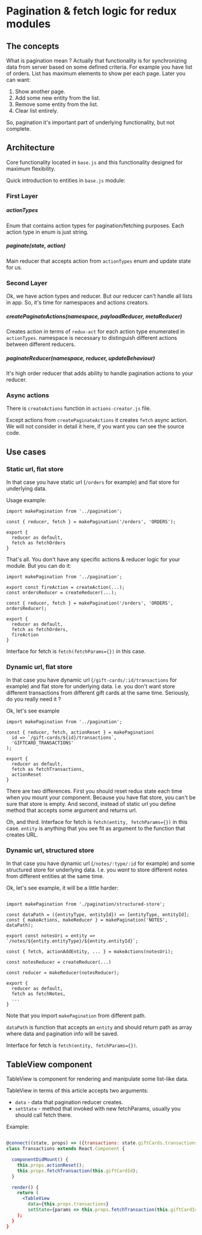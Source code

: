 # Pagination & fetch logic for redux modules

## The concepts

What is pagination mean ? Actually that functionality is for synchronizing data from server based on some defined criteria.
For example you have list of orders. List has maximum elements to show per each page. Later you can want:

1. Show another page.
2. Add some new entity from the list.
3. Remove some entity from the list.
4. Clear list entirely.

So, pagination it's important part of underlying functionality, but not complete.

## Architecture

Core functionality located in `base.js` and this functionality designed for maximum flexibility.

Quick introduction to entities in `base.js` module:

### First Layer

##### actionTypes

Enum that contains action types for pagination/fetching purposes.
Each action type in enum is just string.


##### paginate(state, action)

Main reducer that accepts action from `actionTypes` enum and update state for us.

### Second Layer

Ok, we have action types and reducer. But our reducer can't handle all lists in app.
So, it's time for namespaces and actions creators.

##### createPaginateActions(namespace, payloadReducer, metaReducer)

Creates action in terms of `redux-act` for each action type enumerated in `actionTypes`.
namespace is necessary to distinguish different actions between different reducers.

##### paginateReducer(namespace, reducer, updateBehaviour)

It's high order reducer that adds ability to handle pagination actions to your reducer.

### Async actions

There is `createActions` function in `actions-creator.js` file.

Except actions from `createPaginateActions` it creates `fetch` async action.
We will not consider in detail it here, if you want you can see the source code.

## Use cases

### Static url, flat store

In that case you have static url (`/orders` for example) and flat store for underlying data.

Usage example:

```es6
import makePagination from '../pagination';

const { reducer, fetch } = makePagination('/orders', 'ORDERS');

export {
  reducer as default,
  fetch as fetchOrders
}
```

That's all. You don't have any specific actions & reducer logic for your module. But you can do it:

```es6
import makePagination from '../pagination';

export const fireAction = createAction(...);
const ordersReducer = createReducer(...);

const { reducer, fetch } = makePagination('/orders', 'ORDERS', ordersReducer);

export {
  reducer as default,
  fetch as fetchOrders,
  fireAction
}
```

Interface for fetch is `fetch(fetchParams={})` in this case.

### Dynamic url, flat store

In that case you have dynamic url (`/gift-cards/:id/transactions` for example) and flat store for underlying data.
I.e. you don't want store different transactions from different gift cards at the same time.
Seriously, do you really need it ?

Ok, let's see example

```es6
import makePagination from '../pagination';

const { reducer, fetch, actionReset } = makePagination(
  id => `/gift-cards/${id}/transactions`,
  'GIFTCARD_TRANSACTIONS'
);

export {
  reducer as default,
  fetch as fetchTransactions,
  actionReset
}
```

There are two differences.
First you should reset redux state each time when you mount your component.
Because you have flat store, you can't be sure that store is empty.
And second, instead of static url you define method that accepts some argument and returns url.

Oh, and third. Interface for fetch is `fetch(entity, fetchParams={})` in this case.
`entity` is anything that you see fit as argument to the function that creates URL.

### Dynamic url, structured store

In that case you have dynamic url (`/notes/:type/:id` for example) and some structured store for underlying data.
I.e. you _want_ to store different notes from different entities at the same time.

Ok, let's see example, it will be a little harder:

```es6

import makePagination from './pagination/structured-store';

const dataPath = ({entityType, entityId}) => [entityType, entityId];
const { makeActions, makeReducer } = makePagination('NOTES', dataPath);

export const notesUri = entity => `/notes/${entity.entityType}/${entity.entityId}`;

const { fetch, actionAddEntity, ... } = makeActions(notesUri);

const notesReducer = createReducer(...)

const reducer = makeReducer(notesReducer);

export {
  reducer as default,
  fetch as fetchNotes,
  ...
}
```

Note that you import `makePagination` from different path.

`dataPath` is function that accepts an `entity` and should return path as array where data and pagination info will be saved.

Interface for fetch is `fetch(entity, fetchParams={})`.

## TableView component

TableView is component for rendering and manipulate some list-like data.

TableView in terms of this article accepts two arguments:

- `data` - data that pagination reducer creates.
- `setState` - method that invoked with new fetchParams, usually you should call fetch there.

Example:

```jsx

@connect((state, props) => ({transactions: state.giftCards.transactions}), GiftCardTransactionsActions)
class Transactions extends React.Component {

  componentDidMount() {
    this.props.actionReset();
    this.props.fetchTransaction(this.giftCardId);
  }

  render() {
    return (
      <TableView
        data={this.props.transactions}
        setState={params => this.props.fetchTransaction(this.giftCardId)}
    );
  }
}
```
